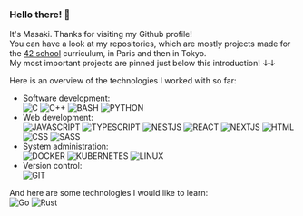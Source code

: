 ### Hello there! 👋
It's Masaki.
Thanks for visiting my Github profile!  
You can have a look at my repositories, which are mostly projects made for the [42 school](https://42.fr/en/homepage/) curriculum, in Paris and then in Tokyo.  
My most important projects are pinned just below this introduction! ↓↓  

Here is an overview of the technologies I worked with so far:  
- Software development:  
![C](https://img.shields.io/badge/C-00599C?style=for-the-badge&logo=c&logoColor=white)
![C++](https://img.shields.io/badge/C%2B%2B-00599C?style=for-the-badge&logo=c%2B%2B&logoColor=white)
![BASH](https://img.shields.io/badge/Bash-4EAA25?style=for-the-badge&logo=gnu-bash&logoColor=FFFFFF)
![PYTHON](https://img.shields.io/badge/Python-3776AB?style=for-the-badge&logo=python&logoColor=white)
- Web development:  
![JAVASCRIPT](https://img.shields.io/badge/JAVASCRIPT-F5DB18?style=for-the-badge&logo=javascript&logoColor=white)
![TYPESCRIPT](https://img.shields.io/badge/TYPESCRIPT-007ACC?style=for-the-badge&logo=typescript&logoColor=white)
![NESTJS](https://img.shields.io/badge/NESTJS-CC013A?style=for-the-badge&logo=nestjs&logoColor=white)
![REACT](https://img.shields.io/badge/REACT-61DAFB?style=for-the-badge&logo=react&logoColor=white)
![NEXTJS](https://img.shields.io/badge/-NextJS-black?style=for-the-badge&logo=Next.Js&logoColor=white)
![HTML](https://img.shields.io/badge/HTML5-E34F26?style=for-the-badge&logo=html5&logoColor=white)
![CSS](https://img.shields.io/badge/CSS3-1572B6?style=for-the-badge&logo=css3&logoColor=white)
![SASS](https://img.shields.io/badge/SASS-CC6699?style=for-the-badge&logo=sass&logoColor=white)
- System administration:  
![DOCKER](https://img.shields.io/badge/DOCKER-0DB7ED?style=for-the-badge&logo=docker&logoColor=white)
![KUBERNETES](https://img.shields.io/badge/-Kubernetes-grey?style=for-the-badge&logo=Kubernetes&logoColor=white)
![LINUX](https://img.shields.io/badge/Linux-FCC624?style=for-the-badge&logo=linux&logoColor=000000)
- Version control:  
![GIT](https://img.shields.io/badge/-Git-red?style=for-the-badge&logo=Git&logoColor=white)

And here are some technologies I would like to learn:  
![Go](https://img.shields.io/badge/Go-00ADD8?style=for-the-badge&logo=go&logoColor=white)
![Rust](https://img.shields.io/badge/Rust-000000?style=for-the-badge&logo=rust&logoColor=white)

<!--
**masakiva/masakiva** is a ✨ _special_ ✨ repository because its `README.md` (this file) appears on your GitHub profile.

Here are some ideas to get you started:

- 🔭 I’m currently working on ...
- 🌱 I’m currently learning ...
- 👯 I’m looking to collaborate on ...
- 🤔 I’m looking for help with ...
- 💬 Ask me about ...
- 📫 How to reach me: ...
- 😄 Pronouns: ...
- ⚡ Fun fact: ...
-->

